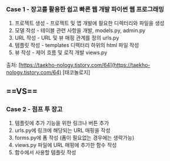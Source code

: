 ### Case 1 - 장고를 활용한 쉽고 빠른 웹 개발 파이썬 웹 프로그래밍

1. 프로젝트 생성 - 프로젝트 및 앱 개발에 필요한 디렉터리와 파일을 생성
2. 모델 작성 - 테이블 관련 사항을 개발, models.py, admin.py
3. URL 작성 - URL 및 뷰 매핑 관계를 정의 urls.py
4. 템플릿 작성 - templates 디렉터리 하위의 html 파일 작성
5. 뷰 작성 - 제어 흐름 및 로직 개발 views.py

출처: [https://taekho-nology.tistory.com/64](https://taekho-nology.tistory.com/64) [태코놀로지]

## ==VS==

### Case 2 - 점프 투 장고

1. 템플릿에 추가 기능을 위한 링크나 버튼 추가
2. urls.py에 링크에 해당되는 URL 매핑을 작성
3. forms.py에 폼 작성 (폼이 필요없는 경우에는 생략가능)
4. views.py 파일에 URL 매핑에 추가한 함수 작성
5. 함수에서 사용할 템플릿 작성